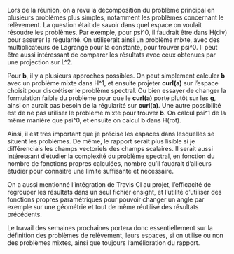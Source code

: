 Lors de la réunion, on a revu la décomposition du problème principal en plusieurs problèmes plus simples, notamment les problèmes concernant le relèvement.
La question était de savoir dans quel espace on voulait résoudre les problèmes. Par exemple, pour psi^0, il faudrait être dans H(div) pour assurer la régularité. On utiliserait ainsi un problème mixte, avec des multiplicateurs de Lagrange pour la constante, pour trouver psi^0. Il peut être aussi intéressant de comparer les résultats avec ceux obtenues par une projection sur L^2.

Pour **b**, il y a plusieurs approches possibles. On peut simplement calculer **b** avec un problème mixte dans H^1, et ensuite projeter **curl(a)** sur l’espace choisit pour discrétiser le problème spectral. Ou bien essayer de changer la formulation faible du problème pour que le **curl(a)** porte plutôt sur les **g**, ainsi on aurait pas besoin de la  régularité sur **curl(a)**.
Une autre possibilité est de ne pas utiliser le problème mixte pour trouver **b**. On calcul psi^1 de la même manière que psi^0, et ensuite on calcul **b** dans H(rot).

Ainsi, il est très important que je précise les espaces dans lesquelles se situent les problèmes. De même, le rapport serait plus lisible si je différenciais les champs vectoriels des champs scalaires.
Il serait aussi intéressant d’étudier la complexité du problème spectral, en fonction du nombre de fonctions propres calculées, nombre qu’il  faudrait d’ailleurs étudier pour connaitre une limite suffisante et nécessaire.

On a aussi mentionné l’intégration de Travis CI au projet, l’efficacité de regrouper les résultats dans un seul fichier ensight, et l’utilité d’utiliser des fonctions propres paramétriques pour pouvoir changer un angle par exemple sur une géométrie et tout de même réutilisé des résultats précédents.

Le travail des semaines prochaines portera donc essentiellement sur la définition des problèmes de relèvement, leurs espaces, si on utilise ou non des problèmes mixtes, ainsi que toujours l’amélioration du rapport.
